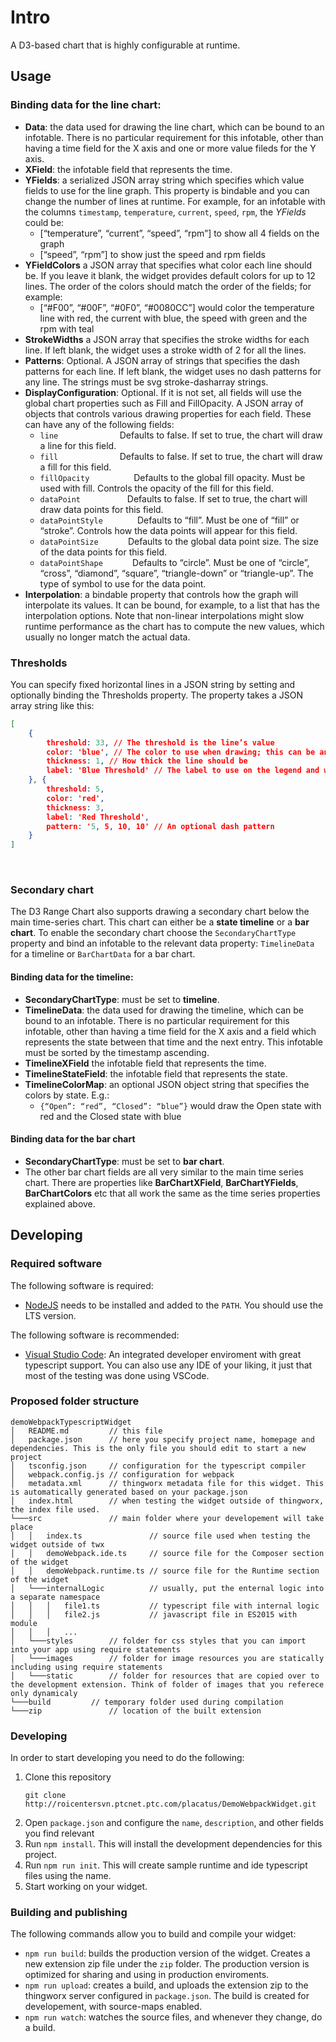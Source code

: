 # Intro

A D3-based chart that is highly configurable at runtime.

## Usage

### Binding data for the line chart:
 - **Data**: the data used for drawing the line chart, which can be bound to an infotable. There is no particular requirement for this infotable, other than having a time field for the X axis and one or more value fileds for the Y axis.
 - **XField**: the infotable field that represents the time.
 - **YFields**: a serialized JSON array string which specifies which value fields to use for the line graph. This property is bindable and you can change the number of lines at runtime. For example, for an infotable with the columns `timestamp`, `temperature`, `current`, `speed`, `rpm`, the *YFields* could be:
    - [“temperature”, “current”, “speed”, “rpm”] to show all 4 fields on the graph
    - [“speed”, “rpm”] to show just the speed and rpm fields
 - **YFieldColors** a JSON array that specifies what color each line should be. If you leave it blank, the widget provides default colors for up to 12 lines. The order of the colors should match the order of the fields; for example:
    - [“#F00”, “#00F”, “#0F0”, “#0080CC”] would color the temperature line with red, the current with blue, the speed with green and the rpm with teal
 - **StrokeWidths** a JSON array that specifies the stroke widths for each line. If left blank, the widget uses a stroke width of 2 for all the lines.
 - **Patterns**: Optional. A JSON array of strings that specifies the dash patterns for each line. If left blank, the widget uses no dash patterns for any line. The strings must be svg stroke-dasharray strings.
 - **DisplayConfiguration**: Optional. If it is not set, all fields will use the global chart properties such as Fill and FillOpacity. A JSON array of objects that controls various drawing properties for each field. These can have any of the following fields:
    - `line` <Boolean>                          Defaults to false. If set to true, the chart will draw a line for this field.
    - `fill` <Boolean>                          Defaults to false. If set to true, the chart will draw a fill for this field.
    - `fillOpacity` <Number>                    Defaults to the global fill opacity. Must be used with fill. Controls the opacity of the fill for this field.
    - `dataPoint` <Boolean>                     Defaults to false. If set to true, the chart will draw data points for this field.
    - `dataPointStyle` <String>                 Defaults to “fill”. Must be one of “fill” or “stroke”. Controls how the data points will appear for this field.
    - `dataPointSize` <Number>                  Defaults to the global data point size. The size of the data points for this field.
    - `dataPointShape` <String>                 Defaults to “circle”. Must be one of “circle”, “cross”, “diamond”, “square”, “triangle-down” or “triangle-up”. The type of symbol to use for the data point.
 
 - **Interpolation**: a bindable property that controls how the graph will interpolate its values. It can be bound, for example, to a list that has the interpolation options. Note that non-linear interpolations might slow runtime performance as the chart has to compute the new values, which usually no longer match the actual data.

### Thresholds

You can specify fixed horizontal lines in a JSON string by setting and optionally binding the Thresholds property. The property takes a JSON array string like this:

```json
[
    {
        threshold: 33, // The threshold is the line’s value
        color: 'blue', // The color to use when drawing; this can be any CSS color such as #FF0000 or rgb(255, 0, 0)
        thickness: 1, // How thick the line should be
        label: 'Blue Threshold' // The label to use on the legend and when hovering
    }, {
        threshold: 5,
        color: 'red',
        thickness: 3,
        label: 'Red Threshold',
        pattern: '5, 5, 10, 10' // An optional dash pattern
    }
]
```
 
### Secondary chart

The D3 Range Chart also supports drawing a secondary chart below the main time-series chart. This chart can either be a **state timeline** or a **bar chart**. To enable the secondary chart choose the `SecondaryChartType` property and bind an infotable to the relevant data property: `TimelineData` for a timeline or `BarChartData` for a bar chart.

#### Binding data for the timeline:
 - **SecondaryChartType**: must be set to **timeline**.
 - **TimelineData**: the data used for drawing the timeline, which can be bound to an infotable. There is no particular requirement for this infotable, other than having a time field for the X axis and a field which represents the state between that time and the next entry. This infotable must be sorted by the timestamp ascending.
 - **TimelineXField** the infotable field that represents the time.
 - **TimelineStateField**: the infotable field that represents the state.
 - **TimelineColorMap**: an optional JSON object string that specifies the colors by state. E.g.:
    - `{“Open”: “red”, “Closed”: “blue”}` would draw the Open state with red and the Closed state with blue


#### Binding data for the bar chart
 - **SecondaryChartType**: must be set to **bar chart**.
 - The other bar chart fields are all very similar to the main time series chart. There are properties like **BarChartXField**, **BarChartYFields**, **BarChartColors** etc that all work the same as the time series properties explained above.

## Developing

### Required software

The following software is required:

* [NodeJS](https://nodejs.org/en/) needs to be installed and added to the `PATH`. You should use the LTS version.

The following software is recommended:

* [Visual Studio Code](https://code.visualstudio.com/): An integrated developer enviroment with great typescript support. You can also use any IDE of your liking, it just that most of the testing was done using VSCode.

### Proposed folder structure

```
demoWebpackTypescriptWidget
│   README.md         // this file
│   package.json      // here you specify project name, homepage and dependencies. This is the only file you should edit to start a new project
│   tsconfig.json     // configuration for the typescript compiler
│   webpack.config.js // configuration for webpack
│   metadata.xml      // thingworx metadata file for this widget. This is automatically generated based on your package.json
│   index.html        // when testing the widget outside of thingworx, the index file used.
└───src               // main folder where your developement will take place
│   │   index.ts               // source file used when testing the widget outside of twx
│   │   demoWebpack.ide.ts     // source file for the Composer section of the widget
│   │   demoWebpack.runtime.ts // source file for the Runtime section of the widget
│   └───internalLogic          // usually, put the enternal logic into a separate namespace
│   │   │   file1.ts           // typescript file with internal logic
│   │   │   file2.js           // javascript file in ES2015 with module
│   │   │   ...
│   └───styles        // folder for css styles that you can import into your app using require statements
│   └───images        // folder for image resources you are statically including using require statements
│   └───static        // folder for resources that are copied over to the development extension. Think of folder of images that you referece only dynamicaly
└───build         // temporary folder used during compilation
└───zip               // location of the built extension
```

### Developing

In order to start developing you need to do the following:

1. Clone this repository
    ```
    git clone http://roicentersvn.ptcnet.ptc.com/placatus/DemoWebpackWidget.git
    ```
2. Open `package.json` and configure the `name`, `description`, and other fields you find relevant
3. Run `npm install`. This will install the development dependencies for this project.
4. Run `npm run init`. This will create sample runtime and ide typescript files using the name.
5. Start working on your widget.

### Building and publishing

The following commands allow you to build and compile your widget:

* `npm run build`: builds the production version of the widget. Creates a new extension zip file under the `zip` folder. The production version is optimized for sharing and using in production enviroments.
* `npm run upload`: creates a build, and uploads the extension zip to the thingworx server configured in `package.json`. The build is created for developement, with source-maps enabled.
* `npm run watch`: watches the source files, and whenever they change, do a build.